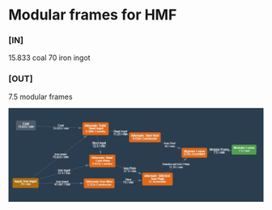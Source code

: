 # Modular frames for HMF

### [IN]
15.833 coal
70 iron ingot
### [OUT]
7.5 modular frames

![Calculator](calculator.png)